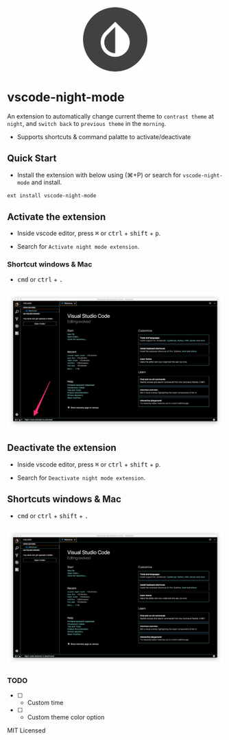 ### <p align="center"><img width="150px" height="150px" src="https://raw.githubusercontent.com/gokulkrishh/vscode-night-mode/master/images/vscode-night-mode.png"></p>

# vscode-night-mode

An extension to automatically change current theme to `contrast theme` at `night`, and `switch back` to `previous theme` in the `morning`.

- Supports shortcuts & command palatte to activate/deactivate

## Quick Start

- Install the extension with below using (⌘+P) or search for `vscode-night-mode` and install.

```bash
ext install vscode-night-mode
```

## Activate the extension

- Inside vscode editor, press <kbd>⌘</kbd> or <kbd>ctrl</kbd> + <kbd>shift</kbd> + <kbd>p</kbd>.

- Search for `Activate night mode extension`.

### Shortcut windows & Mac 

- <kbd>cmd</kbd> or <kbd>ctrl</kbd> + <kbd>.</kbd>

### <p align="center"><img src="https://raw.githubusercontent.com/gokulkrishh/vscode-night-mode/master/images/vscode-activated.png"></p>


## Deactivate the extension

- Inside vscode editor, press <kbd>⌘</kbd> or <kbd>ctrl</kbd> + <kbd>shift</kbd> + <kbd>p</kbd>.

- Search for `Deactivate night mode extension`.

## Shortcuts windows & Mac 

- <kbd>cmd</kbd> or <kbd>ctrl</kbd> + <kbd>shift</kbd> + <kbd>.</kbd>

### <p align="center"><img src="https://raw.githubusercontent.com/gokulkrishh/vscode-night-mode/master/images/vscode-deactivated.png"></p>

### TODO

- [ ] - Custom time

- [ ] - Custom theme color option

MIT Licensed
